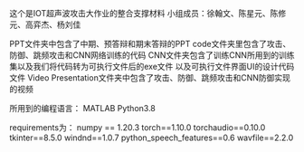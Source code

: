 这个是IOT超声波攻击大作业的整合支撑材料
小组成员：徐翰文、陈星元、陈修元、高弈杰、杨刘佳

PPT文件夹中包含了中期、预答辩和期末答辩的PPT
code文件夹里包含了攻击、防御、跳频攻击和CNN网络训练的代码
CNN文件夹包含了训练CNN所用到的训练集以及我们将代码转为可执行文件后的exe文件
	以及可执行文件界面UI的设计代码文件
Video Presentation文件夹中包含了攻击、防御、跳频攻击和CNN防御实现的视频

所用到的编程语言：
	MATLAB
 	Python3.8

requirements为：
		numpy == 1.20.3
		torch==1.10.0
		torchaudio==0.10.0
		tkinter==8.5.0
		windnd==1.0.7
		python_speech_features==0.6
		wavfile==2.2.0

		
		
